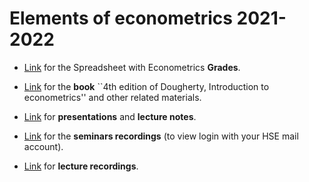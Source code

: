 # Elements of econometrics 2021-2022

- [Link](https://docs.google.com/spreadsheets/d/1z9EPHsjf1KSjl-iyPuLHLX9mLgSwKQCgBxybnjTajJ0/edit?usp=sharing) for the Spreadsheet with Econometrics **Grades**.

- [Link](https://drive.google.com/drive/folders/1-QEyWWtG0puEV_D6gbJytzo6V1wZh_d0?usp=sharing) for the **book** ``4th edition of Dougherty, Introduction to econometrics'' and other related materials. 

- [Link](https://drive.google.com/drive/folders/11tZw7iNH3TmmapRAzt0ge2xiEF3SFy03?usp=sharing) for **presentations** and **lecture notes**.

- [Link](https://eduhseru.sharepoint.com/:f:/s/Econometrics21-22/EvlS5_sBqA1Hli4kkIBaiLABbiM_75-SzKrFQmUlUU2Zkw?e=hkrsKv) for the **seminars recordings** (to view login with your HSE mail account).

- [Link](https://eduhseru-my.sharepoint.com/personal/dbudarin_hse_ru/_layouts/15/onedrive.aspx?id=%2Fpersonal%2Fdbudarin%5Fhse%5Fru%2FDocuments%2FICEF%20Media%20Storage%202021%2D2022%2FBSc%2FBSc%203%2FElements%20of%20Econometrics%2F%D0%97%D0%B0%D0%BC%D0%BA%D0%BE%D0%B2%20%D0%9E%D0%BB%D0%B5%D0%B3%20%D0%9E%D0%BB%D0%B5%D0%B3%D0%BE%D0%B2%D0%B8%D1%87&originalPath=aHR0cHM6Ly9lZHVoc2VydS1teS5zaGFyZXBvaW50LmNvbS86ZjovZy9wZXJzb25hbC9kYnVkYXJpbl9oc2VfcnUvRXJjUlNNUG95bHRDdVJwcE03bVM1WlVCZmJndWl6elB1aUota3kyYmpjQ0pvQT9ydGltZT1XclNHaVFWejJVZw) for **lecture recordings**.  